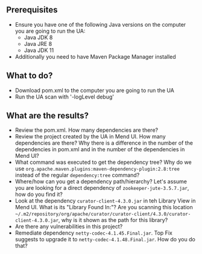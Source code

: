 ## Prerequisites
* Ensure you have one of the following Java versions on the computer you are going to run the UA: 
  * Java JDK 8
  * Java JRE 8
  * Java JDK 11
* Additionally you need to have Maven Package Manager installed 

## What to do?
* Download pom.xml to the computer you are going to run the UA
* Run the UA scan with '-logLevel debug' 

## What are the results?
* Review the pom.xml. How many dependencies are there?
* Review the project created by the UA in Mend UI. How many dependencies are there? Why there is a difference in the number of the dependencies in pom.xml and in the number of the dependencies in Mend UI?
* What command was executed to get the dependency tree? Why do we use `org.apache.maven.plugins:maven-dependency-plugin:2.8:tree` instead of the regular `dependency:tree` command?
* Where/how can you get a dependency path/hierarchy? Let's assume you are looking for a direct dependency of `zookeeper-jute-3.5.7.jar`, how do you find it?  
* Look at the dependency `curator-client-4.3.0.jar` in teh Library View in Mend UI. What is its "Library Found In:"? Are you scanning this location `~/.m2/repository/org/apache/curator/curator-client/4.3.0/curator-client-4.3.0.jar`, why is it shown as the path for this library? 
* Are there any vulnerabilities in this project?
* Remediate dependency `netty-codec-4.1.45.Final.jar`. Top Fix suggests to upgrade it to `netty-codec-4.1.48.Final.jar`. How do you do that?
